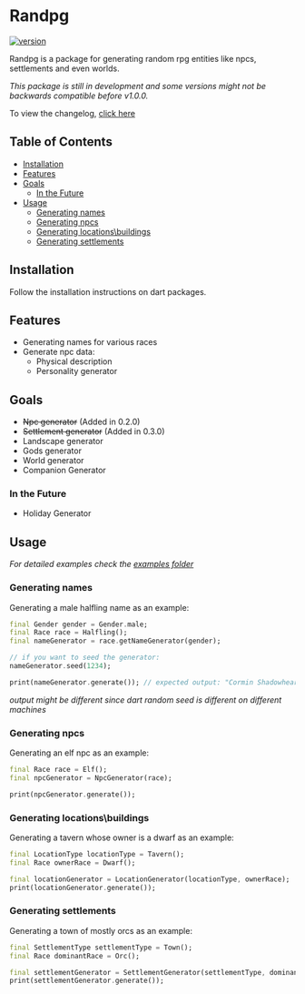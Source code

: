# Randpg <!-- omit in toc -->

[![version](https://img.shields.io/badge/version-0.3.1-green.svg)](https://semver.org)

Randpg is a package for generating random rpg entities like npcs, settlements and even worlds.

*This package is still in development and some versions might not be backwards compatible before v1.0.0.*

To view the changelog, [click here](./CHANGELOG.md)

## Table of Contents <!-- omit in toc -->

- [Installation](#installation)
- [Features](#features)
- [Goals](#goals)
  - [In the Future](#in-the-future)
- [Usage](#usage)
  - [Generating names](#generating-names)
  - [Generating npcs](#generating-npcs)
  - [Generating locations\\buildings](#generating-locationsbuildings)
  - [Generating settlements](#generating-settlements)

## Installation

Follow the installation instructions on dart packages.

## Features

* Generating names for various races
* Generate npc data:
  * Physical description
  * Personality generator

## Goals

- ~~Npc generator~~ (Added in 0.2.0)
- ~~Settlement generator~~ (Added in 0.3.0)
- Landscape generator
- Gods generator
- World generator
- Companion Generator
  
### In the Future

- Holiday Generator

## Usage

*For detailed examples check the [examples folder](./examples/)*

### Generating names

Generating a male halfling name as an example:

```dart
final Gender gender = Gender.male;
final Race race = Halfling();
final nameGenerator = race.getNameGenerator(gender);

// if you want to seed the generator:
nameGenerator.seed(1234);

print(nameGenerator.generate()); // expected output: "Cormin Shadowheart"
```
*output might be different since dart random seed is different on different machines* 

### Generating npcs

Generating an elf npc as an example:
```dart
final Race race = Elf();
final npcGenerator = NpcGenerator(race);

print(npcGenerator.generate());
```

### Generating locations\buildings

Generating a tavern whose owner is a dwarf as an example:
```dart
final LocationType locationType = Tavern();
final Race ownerRace = Dwarf();

final locationGenerator = LocationGenerator(locationType, ownerRace);
print(locationGenerator.generate());
```

### Generating settlements

Generating a town of mostly orcs as an example:
```dart
final SettlementType settlementType = Town();
final Race dominantRace = Orc();

final settlementGenerator = SettlementGenerator(settlementType, dominantRace);
print(settlementGenerator.generate());
```